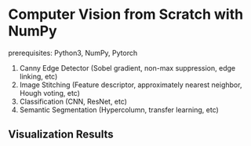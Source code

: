 # Computer Vision from Scratch with NumPy

prerequisites: Python3, NumPy, Pytorch

1. Canny Edge Detector (Sobel gradient, non-max suppression, edge linking, etc)
2. Image Stitching (Feature descriptor, approximately nearest neighbor, Hough voting, etc)
3. Classification (CNN, ResNet, etc)
4. Semantic Segmentation (Hypercolumn, transfer learning, etc)

## Visualization Results

